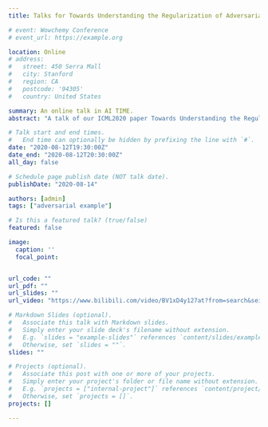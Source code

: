 ```yaml
---
title: Talks for Towards Understanding the Regularization of Adversarial Robustness on Neural Networks

# event: Wowchemy Conference
# event_url: https://example.org

location: Online
# address:
#   street: 450 Serra Mall
#   city: Stanford
#   region: CA
#   postcode: '94305'
#   country: United States

summary: An online talk in AI TIME.
abstract: "A talk of our ICML2020 paper Towards Understanding the Regularization of Adversarial Robustness on Neural Networks."

# Talk start and end times.
#   End time can optionally be hidden by prefixing the line with `#`.
date: "2020-08-12T19:30:00Z"
date_end: "2020-08-12T20:30:00Z"
all_day: false

# Schedule page publish date (NOT talk date).
publishDate: "2020-08-14"

authors: [admin]
tags: ["adversarial example"]

# Is this a featured talk? (true/false)
featured: false

image:
  caption: ''
  focal_point: 


url_code: ""
url_pdf: ""
url_slides: ""
url_video: "https://www.bilibili.com/video/BV1xD4y127at?from=search&seid=3600122042190491606"

# Markdown Slides (optional).
#   Associate this talk with Markdown slides.
#   Simply enter your slide deck's filename without extension.
#   E.g. `slides = "example-slides"` references `content/slides/example-slides.md`.
#   Otherwise, set `slides = ""`.
slides: ""

# Projects (optional).
#   Associate this post with one or more of your projects.
#   Simply enter your project's folder or file name without extension.
#   E.g. `projects = ["internal-project"]` references `content/project/deep-learning/index.md`.
#   Otherwise, set `projects = []`.
projects: []

---
```

